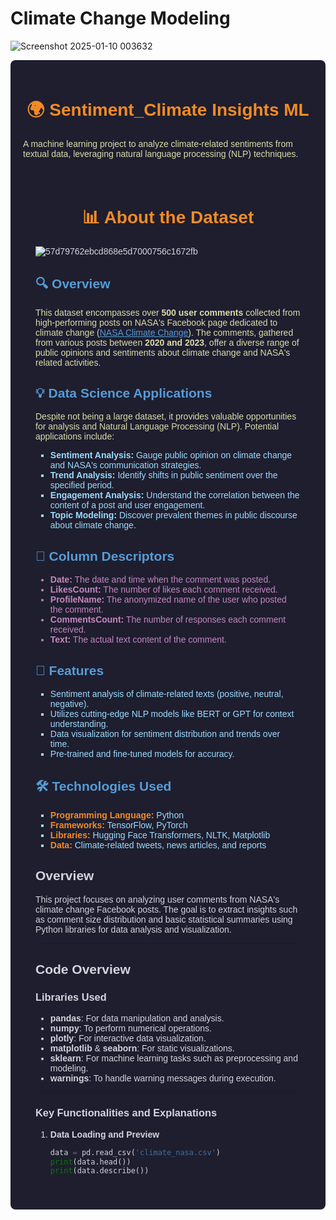 # Climate Change Modeling

![Screenshot 2025-01-10 003632](https://github.com/user-attachments/assets/4063ffbf-ade8-43f7-b7c0-931a15c359fb)

<div style="background-color: #1e1e2f; color: #d4d4dc; font-family: Arial, sans-serif; padding: 20px; border-radius: 8px;">
  <h1 style="color: #f28b25; text-align: center;">🌍 Sentiment_Climate Insights ML</h1>
  <p style="color: #dcdcaa;">A machine learning project to analyze climate-related sentiments from textual data, leveraging natural language processing (NLP) techniques.</p>

<div style="background-color: #1e1e2f; color: #d4d4dc; font-family: Arial, sans-serif; padding: 20px; border-radius: 8px;">

<h1 style="color: #f28b25; text-align: center;">📊 About the Dataset</h1>


![57d79762ebcd868e5d7000756c1672fb](https://github.com/user-attachments/assets/3e094a75-361b-403a-ab24-9f6211617c3b)

<h2 style="color: #569cd6;">🔍 Overview</h2>
<p style="color: #dcdcaa;">
This dataset encompasses over <strong>500 user comments</strong> collected from high-performing posts on NASA's Facebook page dedicated to climate change (<a href="https://web.facebook.com/NASAClimateChange/" style="color: #569cd6;">NASA Climate Change</a>). The comments, gathered from various posts between <strong>2020 and 2023</strong>, offer a diverse range of public opinions and sentiments about climate change and NASA's related activities.
</p>

<h2 style="color: #569cd6;">💡 Data Science Applications</h2>
<p style="color: #dcdcaa;">Despite not being a large dataset, it provides valuable opportunities for analysis and Natural Language Processing (NLP). Potential applications include:</p>
<ul style="list-style-type: square; color: #9cdcfe;">
  <li><strong>Sentiment Analysis:</strong> Gauge public opinion on climate change and NASA's communication strategies.</li>
  <li><strong>Trend Analysis:</strong> Identify shifts in public sentiment over the specified period.</li>
  <li><strong>Engagement Analysis:</strong> Understand the correlation between the content of a post and user engagement.</li>
  <li><strong>Topic Modeling:</strong> Discover prevalent themes in public discourse about climate change.</li>
</ul>

<h2 style="color: #569cd6;">📜 Column Descriptors</h2>
<ul style="color: #c586c0;">
  <li><strong>Date:</strong> The date and time when the comment was posted.</li>
  <li><strong>LikesCount:</strong> The number of likes each comment received.</li>
  <li><strong>ProfileName:</strong> The anonymized name of the user who posted the comment.</li>
  <li><strong>CommentsCount:</strong> The number of responses each comment received.</li>
  <li><strong>Text:</strong> The actual text content of the comment.</li>
</ul>

  <h2 style="color: #569cd6;">🚀 Features</h2>
  <ul style="list-style-type: square; color: #9cdcfe;">
    <li>Sentiment analysis of climate-related texts (positive, neutral, negative).</li>
    <li>Utilizes cutting-edge NLP models like BERT or GPT for context understanding.</li>
    <li>Data visualization for sentiment distribution and trends over time.</li>
    <li>Pre-trained and fine-tuned models for accuracy.</li>
  </ul>

  <h2 style="color: #569cd6;">🛠️ Technologies Used</h2>
  <ul style="list-style-type: square; color: #9cdcfe;">
    <li><strong style="color: #f28b25;">Programming Language:</strong> Python</li>
    <li><strong style="color: #f28b25;">Frameworks:</strong> TensorFlow, PyTorch</li>
    <li><strong style="color: #f28b25;">Libraries:</strong> Hugging Face Transformers, NLTK, Matplotlib</li>
    <li><strong style="color: #f28b25;">Data:</strong> Climate-related tweets, news articles, and reports</li>
  </ul>





## Overview
This project focuses on analyzing user comments from NASA's climate change Facebook posts. The goal is to extract insights such as comment size distribution and basic statistical summaries using Python libraries for data analysis and visualization.

---

## Code Overview

### Libraries Used
- **pandas**: For data manipulation and analysis.
- **numpy**: To perform numerical operations.
- **plotly**: For interactive data visualization.
- **matplotlib** & **seaborn**: For static visualizations.
- **sklearn**: For machine learning tasks such as preprocessing and modeling.
- **warnings**: To handle warning messages during execution.

---

### Key Functionalities and Explanations

1. **Data Loading and Preview**  
   ```python
   data = pd.read_csv('climate_nasa.csv')
   print(data.head())
   print(data.describe())
